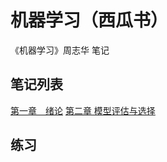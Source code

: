 # 机器学习（西瓜书）
《机器学习》周志华 笔记

## 笔记列表
[第一章　绪论](http://www.cnblogs.com/lyu0709/p/6941548.html) 
[第二章  模型评估与选择](http://www.cnblogs.com/lyu0709/p/7002820.html)

## 练习


